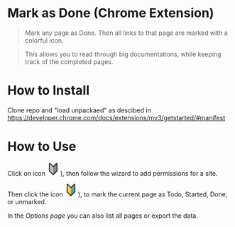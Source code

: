 # Mark as Done (Chrome Extension)

> Mark any page as Done. Then all links to that page are marked with a colorful icon.

> This allows you to read through big documentations, while keeping track of the completed pages.

# How to Install

Clone repo and "load unpackaed" as descibed in https://developer.chrome.com/docs/extensions/mv3/getstarted/#manifest

# How to Use

Click on icon <img src="images/icon-toolbar-disabled.png" width=30>), then follow the wizard to add permissions for a site.

Then click the icon <img src="images/icon-none.png" width=30>), to mark the current page as Todo, Started, Done, or unmarked. 

In the *Options page* you can also list all pages or export the data. 

